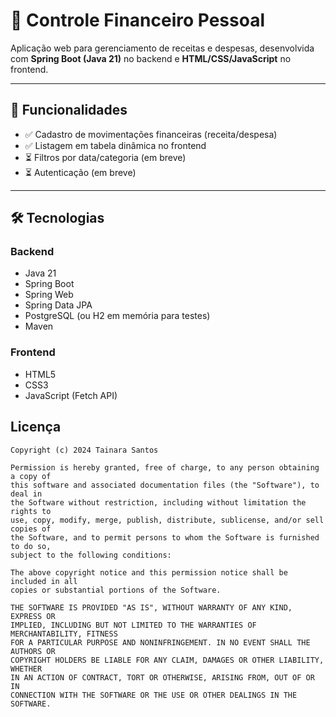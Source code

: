 # 💸 Controle Financeiro Pessoal

Aplicação web para gerenciamento de receitas e despesas, desenvolvida com **Spring Boot (Java 21)** no backend e **HTML/CSS/JavaScript** no frontend.

---

## 📌 Funcionalidades

- ✅ Cadastro de movimentações financeiras (receita/despesa)
- ✅ Listagem em tabela dinâmica no frontend
- ⏳ Filtros por data/categoria (em breve)
- ⏳ Autenticação (em breve)

---

## 🛠️ Tecnologias

### Backend
- Java 21
- Spring Boot
- Spring Web
- Spring Data JPA
- PostgreSQL (ou H2 em memória para testes)
- Maven

### Frontend
- HTML5
- CSS3
- JavaScript (Fetch API)
## Licença  

```text
Copyright (c) 2024 Tainara Santos  

Permission is hereby granted, free of charge, to any person obtaining a copy of  
this software and associated documentation files (the "Software"), to deal in  
the Software without restriction, including without limitation the rights to  
use, copy, modify, merge, publish, distribute, sublicense, and/or sell copies of  
the Software, and to permit persons to whom the Software is furnished to do so,  
subject to the following conditions:  

The above copyright notice and this permission notice shall be included in all  
copies or substantial portions of the Software.  

THE SOFTWARE IS PROVIDED "AS IS", WITHOUT WARRANTY OF ANY KIND, EXPRESS OR  
IMPLIED, INCLUDING BUT NOT LIMITED TO THE WARRANTIES OF MERCHANTABILITY, FITNESS  
FOR A PARTICULAR PURPOSE AND NONINFRINGEMENT. IN NO EVENT SHALL THE AUTHORS OR  
COPYRIGHT HOLDERS BE LIABLE FOR ANY CLAIM, DAMAGES OR OTHER LIABILITY, WHETHER  
IN AN ACTION OF CONTRACT, TORT OR OTHERWISE, ARISING FROM, OUT OF OR IN  
CONNECTION WITH THE SOFTWARE OR THE USE OR OTHER DEALINGS IN THE SOFTWARE.  
